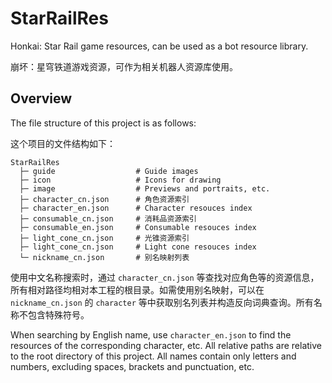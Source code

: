 # StarRailRes

Honkai: Star Rail game resources, can be used as a bot resource library.

崩坏：星穹铁道游戏资源，可作为相关机器人资源库使用。

## Overview

The file structure of this project is as follows:

这个项目的文件结构如下：

```text
StarRailRes
  ├─ guide                  # Guide images
  ├─ icon                   # Icons for drawing
  ├─ image                  # Previews and portraits, etc.
  ├─ character_cn.json      # 角色资源索引
  ├─ character_en.json      # Character resouces index
  ├─ consumable_cn.json     # 消耗品资源索引
  ├─ consumable_en.json     # Consumable resouces index
  ├─ light_cone_cn.json     # 光锥资源索引
  ├─ light_cone_cn.json     # Light cone resouces index
  └─ nickname_cn.json       # 别名映射列表
```

使用中文名称搜索时，通过 `character_cn.json` 等查找对应角色等的资源信息，所有相对路径均相对本工程的根目录。如需使用别名映射，可以在 `nickname_cn.json` 的 `character` 等中获取别名列表并构造反向词典查询。所有名称不包含特殊符号。

When searching by English name, use `character_en.json` to find the resources of the corresponding character, etc. All relative paths are relative to the root directory of this project. All names contain only letters and numbers, excluding spaces, brackets and punctuation, etc.
